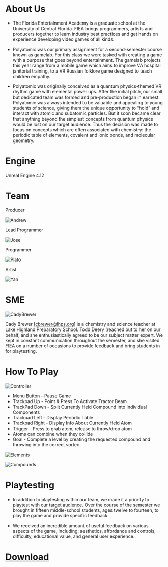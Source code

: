 # About Us
* The Florida Entertainment Academy is a graduate school at the University of Central Florida. FIEA brings programmers, artists and producers together to learn industry best practices and get hands on experience developing video games of all kinds.

* Polyatomic was our primary assignment for a second-semester course known as gamelab. For this class we were tasked with creating a game with a purpose that goes beyond entertainment. The gamelab projects this year range from a mobile game which aims to improve VA hospital janitorial training, to a VR Russian folklore game designed to teach children empathy. 

* Polyatomic was originally conceived as a quantum physics-themed VR rhythm game with elemental power ups. After the initial pitch, our small but dedicated team was formed and pre-production began in earnest. Polyatomic was always intended to be valuable and appealing to young students of science, giving them the unique opportunity to “hold” and interact with atomic and subatomic particles. But it soon became clear that anything beyond the simplest concepts from quantum physics would be lost on our target audience. Thus the decision was made to focus on concepts which are often associated with chemistry: the periodic table of elements, covalent and ionic bonds, and molecular geometry.

# Engine
Unreal Engine 4.12

# Team

   Producer
   
   ![Andrew](https://github.com/JoseOcasio1994/PolyAtomic-VR/blob/master/Resources/Andrew.PNG?raw=true) 
   
   Lead Programmer
   
   ![Jose](https://github.com/JoseOcasio1994/PolyAtomic-VR/blob/master/Resources/Jose.PNG?raw=true) 
   
   Programmer
   
   ![Plato](https://github.com/JoseOcasio1994/PolyAtomic-VR/blob/master/Resources/Plato.PNG?raw=true) 
   
   Artist
   
   ![Yan](https://github.com/JoseOcasio1994/PolyAtomic-VR/blob/master/Resources/Yan.PNG?raw=true)
    
# SME
![CadyBrewer](https://github.com/JoseOcasio1994/PolyAtomic-VR/blob/master/Resources/CadyBrewer.jpg?raw=true)

Cady Brewer [cbrewer@lhps.org] is a chemistry and science teacher at Lake Highland Preparatory School. Todd Deery (reached out to her on our behalf, and she enthusiastically agreed to be our subject matter expert. We kept in constant communication throughout the semester, and she visited FIEA on a number of occasions to provide feedback and bring  students in for playtesting.

# How To Play
![Controller](https://github.com/JoseOcasio1994/PolyAtomic-VR/blob/master/Resources/Controller.png?raw=true)

* Menu Button - Pause Game
* Trackpad Up - Point & Press To Activate Tractor Beam
* TrackPad Down - Split Currently Held Compound Into Individual Components
* Trackpad Left - Display Periodic Table
* Trackpad Right - Display Info About Currently Held Atom
* Trigger - Press to grab atom, release to throw/drop atom
* Atoms can combine when they collide
* Goal - Complete a level by creating the requested compound and throwing into the correct vortex

![Elements](https://github.com/JoseOcasio1994/PolyAtomic-VR/blob/master/Resources/Elements.PNG?raw=true)

![Compounds](https://github.com/JoseOcasio1994/PolyAtomic-VR/blob/master/Resources/Compounds.PNG?raw=true)

# Playtesting
* In addition to playtesting within our team, we made it a priority to playtest with our target audience. Over the course of the semester we brought in fifteen middle-school students, ages twelve to fourteen, to play the game and provide specific feedback.

* We received an incredible amount of useful feedback on various aspects of the game, including: aesthetics, affordance and controls, difficulty, educational value, and general user experience.

# [Download](https://github.com/JoseOcasio1994/PolyAtomic-VR/tree/master/PolyAtomic%20Executable)

